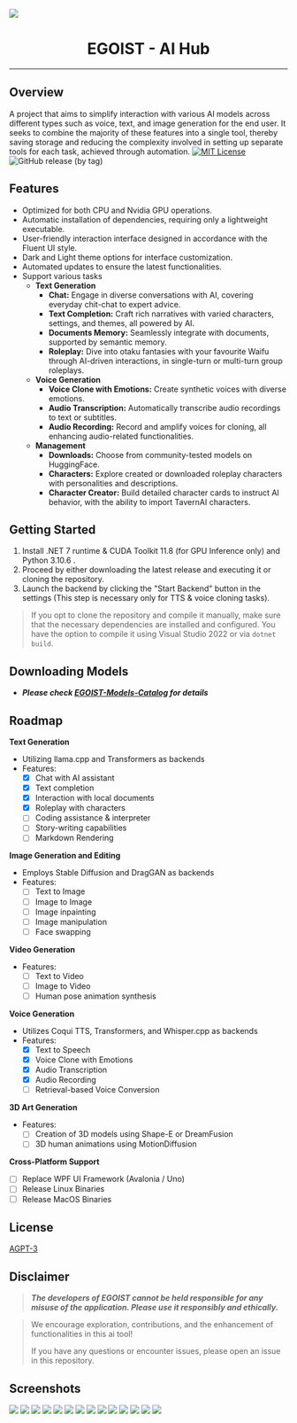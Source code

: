 ![](Screenshots/BG.png)
<h1 align="center">EGOIST - AI Hub</h1>

---

## Overview
A project that aims to simplify interaction with various AI models across different types such as voice, text, and image generation for the end user. It seeks to combine the majority of these features into a single tool, thereby saving storage and reducing the complexity involved in setting up separate tools for each task, achieved through automation.
[![MIT License](https://img.shields.io/badge/License-AGPL3-green.svg)](https://choosealicense.com/licenses/mit/) ![GitHub release (by tag)](https://img.shields.io/github/downloads/LSXPrime/EGOIST/latest/total)

## Features
- Optimized for both CPU and Nvidia GPU operations.
- Automatic installation of dependencies, requiring only a lightweight executable.
- User-friendly interaction interface designed in accordance with the Fluent UI style.
- Dark and Light theme options for interface customization.
- Automated updates to ensure the latest functionalities.
- Support various tasks
	- **Text Generation**
		- **Chat:** Engage in diverse conversations with AI, covering everyday chit-chat to expert advice.
		- **Text Completion:** Craft rich narratives with varied characters, settings, and themes, all powered by AI.
		- **Documents Memory:** Seamlessly integrate with documents, supported by semantic memory.
		- **Roleplay:** Dive into otaku fantasies with your favourite Waifu through AI-driven interactions, in single-turn or multi-turn group roleplays.
	- **Voice Generation**
		- **Voice Clone with Emotions:** Create synthetic voices with diverse emotions. 
		- **Audio Transcription:** Automatically transcribe audio recordings to text or subtitles.
		- **Audio Recording:** Record and amplify voices for cloning, all enhancing audio-related functionalities.
	- **Management**
		- **Downloads:** Choose from community-tested models on HuggingFace.
		- **Characters:** Explore created or downloaded roleplay characters with personalities and descriptions.
		- **Character Creator:** Build detailed character cards to instruct AI behavior, with the ability to import TavernAI characters.

## Getting Started

1. Install .NET 7 runtime & CUDA Toolkit 11.8 (for GPU Inference only) and Python 3.10.6 .
2. Proceed by either downloading the latest release and executing it or cloning the repository. 
3. Launch the backend by clicking the "Start Backend" button in the settings (This step is necessary only for TTS & voice cloning tasks).

> If you opt to clone the repository and compile it manually, make sure that the necessary dependencies are installed and configured. You have the option to compile it using Visual Studio 2022 or via `dotnet build`.

## Downloading Models

- ***Please check [EGOIST-Models-Catalog](https://github.com/LSXPrime/EGOIST-Models-Catalog) for details***

## Roadmap

**Text Generation**
- Utilizing llama.cpp and Transformers as backends
- Features:
    - [x] Chat with AI assistant
    - [x] Text completion
    - [x] Interaction with local documents
    - [x] Roleplay with characters
    - [ ] Coding assistance & interpreter
    - [ ] Story-writing capabilities
    - [ ] Markdown Rendering 

**Image Generation and Editing**
- Employs Stable Diffusion and DragGAN as backends
- Features:
    - [ ] Text to Image
    - [ ] Image to Image
    - [ ] Image inpainting
    - [ ] Image manipulation
    - [ ] Face swapping

**Video Generation**
- Features:
    - [ ] Text to Video
    - [ ] Image to Video
    - [ ] Human pose animation synthesis

**Voice Generation**
- Utilizes Coqui TTS, Transformers, and Whisper.cpp as backends
- Features:
	- [x] Text to Speech
	- [x] Voice Clone with Emotions
	- [x] Audio Transcription
	- [x] Audio Recording
	- [ ] Retrieval-based Voice Conversion

**3D Art Generation**
- Features:
    - [ ] Creation of 3D models using Shape-E or DreamFusion
    - [ ] 3D human animations using MotionDiffusion

**Cross-Platform Support**
- [ ] Replace WPF UI Framework (Avalonia / Uno)
- [ ] Release Linux Binaries
- [ ] Release MacOS Binaries

## License

[AGPT-3](LICENSE )

## Disclaimer

>***The developers of EGOIST cannot be held responsible for any misuse of the application. Please use it responsibly and ethically.***

>We encourage exploration, contributions, and the enhancement of functionalities in this ai tool!
>
>If you have any questions or encounter issues, please open an issue in this repository.

## Screenshots

![](Screenshots/Screenshot_01.jpg)
![](Screenshots/Screenshot_02.jpg)
![](Screenshots/Screenshot_03.jpg)
![](Screenshots/Screenshot_04.jpg)
![](Screenshots/Screenshot_05.jpg)
![](Screenshots/Screenshot_06.jpg)
![](Screenshots/Screenshot_07.jpg)
![](Screenshots/Screenshot_08.jpg)
![](Screenshots/Screenshot_09.jpg)
![](Screenshots/Screenshot_10.jpg)
![](Screenshots/Screenshot_11.jpg)
![](Screenshots/Screenshot_12.jpg)
![](Screenshots/Screenshot_13.jpg)
![](Screenshots/Screenshot_14.jpg)

